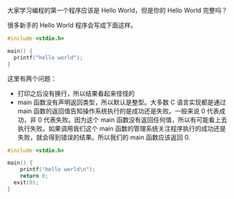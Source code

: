 大家学习编程的第一个程序应该是 Hello World，但是你的 Hello World 完整吗？

很多新手的 Hello World 程序会写成下面这样。

```c
#include <stdio.h>

main() {
  printf("hello world");
}
```

这里有两个问题：

- 打印之后没有换行，所以结果看起来怪怪的
- main 函数没有声明返回类型，所以默认是整型。大多数 C 语言实现都是通过 main 函数的返回值告知操作系统执行的是成功还是失败。一般来说 0 代表成功，非 0 代表失败。因为这个 main 函数没有返回任何值，所以有可能看上去执行失败。如果调用我们这个 main 函数的管理系统关注程序执行的成功还是失败，就会得到错误的结果。所以我们的 main 函数应该返回 0.

```c
#include <stdio.h>

main() {
    printf("hello world\n");
    return 0;
  exit(0);
}
```
